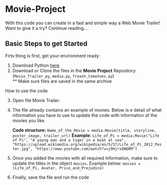 # Movie-Project

With this code you can create in a fast and simple way a Web Movie Trailer! 
Want to give it a try? Continue reading....

## Basic Steps to get Started 

Firts thing is first, get your environment ready:

1. Download Python [here](https://www.python.org/downloads)
2. Download or Clone the files in the  **Movie Project**  Repository (``Movie_Trailer.py``, ``media.py``, ``freash_tomatoes.py``)  
** Make sure files are saved in the same archive    

How to use the code 

3. Open file Movie Trailer. 
4. The file already contains an example of movies. Below is e detail of what information you have to use to update the code with information of the movies you like.

   **Code structure:**
   ``
   Name_of_the_Movie = media.Movie(title, storyline, poster_image, trailer_url)
   ``
   **Example:**
   ``
   Life_of_Pi = media.Movie("Life of Pi",
                         "A young man and a tiger in a boat at sea",
                         "https://upload.wikimedia.org/wikipedia/en/5/57/Life_of_Pi_2012_Poster.jpg",
                         "https://www.youtube.com/watch?v=j9Hjrs6WQ8M")
                        ``
5. Once you added the movies with all required information, make sure to update the titles in the object ``movies``. Example below:
   ``
   movies = [Life_of_Pi, Avatar, Price_and_Prejudice)
   ``

6. Finally, save tha file and run the code

   
